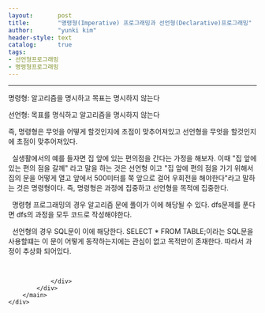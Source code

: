 ```yaml
---
layout:       post
title:        "명령형(Imperative) 프로그래밍과 선언형(Declarative)프로그래밍"
author:       "yunki kim"
header-style: text
catalog:      true
tags:
- 선언형프로그래밍
- 명령형프로그래밍
---
```


<head></head>
<body id="tt-body-page" class="">
<div id="wrap" class="wrap-right">
    <div id="container">
        <main class="main ">
            <div class="area-main">
                <div class="area-view">
                    <div class="article-header"></div>
                    <hr>
                    <div class="article-view">
                        <div class="contents_style">
                            <p>명령형: 알고리즘을 명시하고 목표는 명시하지 않는다</p>
<p>선언형: 목표를 명식하고 알고리즘을 명시하지 않는다</p>
<p>즉, 명령형은 무엇을 어떻게 할것인지에 초점이 맞추어져있고 선언형을 무엇을 할것인지에 초점이 맞추어져있다.</p>
<p>&nbsp; 실생활에서의 예를 들자면 집 앞에 있는 편의점을 간다는 가정을 해보자. 이때 "집 앞에 있는 편의 점을 갈께" 라고 말을 하는 것은 선언형 이고 "집 앞에 편의 점을 가기 위해서 집의 문을 어떻게 열고 앞에서 500미터를 쭉 앞으로 걸어 우회전을 해야한다"라고 말하는 것은 명령형이다. 즉, 명령형은 과정에 집중하고 선언형을 목적에 집중한다.</p>
<p>&nbsp; 명령형 프로그래밍의 경우 알고리즘 문에 풀이가 이에 해당될 수 있다. dfs문제를 푼다면 dfs의 과정을 모두 코드로 작성해야한다.</p>
<p>&nbsp; 선언형의 경우 SQL문이 이에 해당한다. SELECT * FROM TABLE;이라는 SQL문을 사용할떄는 이 문이 어떻게 동작하는지에는 관심이 없고 목적만이 존재한다. 따라서 과정이 추상화 되어있다.</p>
                        </div>
                        <br>
                        <div class="tags"></div>
                    </div>
                    
                </div>
            </div>
        </main>
    </div>
</div>


</body>